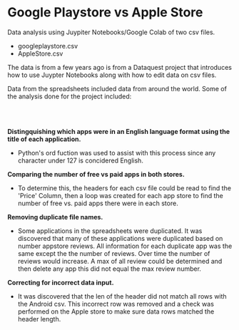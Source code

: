 # Google Playstore vs Apple Store

Data analysis using Juypiter Notebooks/Google Colab of two csv files.

- googleplaystore.csv
- AppleStore.csv


The data is from a few years ago is from a Dataquest project that introduces how to use Juypter Notebooks along with how to edit data on csv files.

Data from the spreadsheets included data from around the world.  Some of the analysis done for the project included:

<br>
<br>

**Distingquishing which apps were in an English language format using the title of each application.**
- Python's ord fuction was used to assist with this process since any character under 127 is concidered English.

**Comparing the number of free vs paid apps in both stores.**
- To determine this, the headers for each csv file could be read to find the 'Price' Column, then a loop was created for each app store to find the number of free vs. paid apps there were in each store.

**Removing duplicate file names.**
- Some applications in the spreadsheets were duplicated.  It was discovered that many of these applications were duplicated based on number appstore reviews.  All information for each duplicate app was the same except the the number of reviews.  Over time the number of reviews would increase.  A max of all review could be determined and then delete any app this did not equal the max review number.

**Correcting for incorrect data input.**
- It was discovered that the len of the header did not match all rows with the Android csv.  This incorrect row was removed and a check was performed on the Apple store to make sure data rows matched the header length.